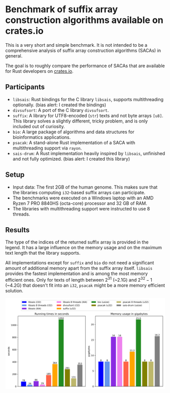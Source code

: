 # Benchmark of suffix array construction algorithms available on crates.io

This is a very short and simple benchmark. It is not intended to be a comprehensive analysis of suffix array construction algorithms (SACAs) in general.

The goal is to roughly compare the performance of SACAs that are available for Rust developers on [crates.io](https://crates.io).

## Participants

- `libsais`: Rust bindings for the C library `libsais`, supports multithreading optionally. (bias alert: I created the bindings)
- `divsufsort`: A port of the C library `divsufsort`.
- `suffix`: A library for UTF8-encoded (`str`) texts and not byte arrays `[u8]`. This library solves a slightly different, tricky problem, and is only included out of curiosity.
- `bio`: A large package of algorithms and data structures for bioinformatics applications.
- `psacak`: A stand-alone Rust implementation of a SACA with multithreading support via `rayon`.
- `sais-drum`: A Rust implementation heavily inspired by `libsais`, unfinished and not fully optimized. (bias alert: I created this library)

## Setup

- Input data: The first 2GB of the human genome. This makes sure that the libraries computing `i32`-based suffix arrays can participate. 
- The benchmarks were executed on a Windows laptop with an AMD Ryzen 7 PRO 8840HS (octa-core) processor and 32 GB of RAM.
- The libraries with multithreading support were instructed to use 8 threads.

## Results

The type of the indices of the returned suffix array is provided in the legend. It has a large influence on the memory usage and on the maximum text length that the library supports. 

All implementations except for `suffix` and `bio` do not need a significant amount of additional memory apart from the suffix array itself. `libsais` provides the fastest implementation and is among the most memory efficient ones. 
Only for texts of length between $2^{31}$ (~2.1G) and $2^{32} -1$ (~4.2G) that doesn't fit into an `i32`, `psacak` might be a more memory efficient solution.

<img src="plot/plot.svg" />

